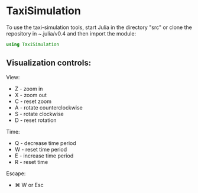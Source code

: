 # TaxiSimulation

To use the taxi-simulation tools, start Julia in the directory "src" or clone the repository in ~.julia/v0.4 and then import the module:

```julia
using TaxiSimulation
```



## Visualization controls:
View:
-	Z - zoom in
-	X - zoom out
-	C - reset zoom
-	A - rotate counterclockwise
-	S - rotate clockwise
-	D - reset rotation

Time:
-	Q - decrease time period
-	W - reset time period
-	E - increase time period
-	R - reset time

Escape:
-	⌘ W or Esc